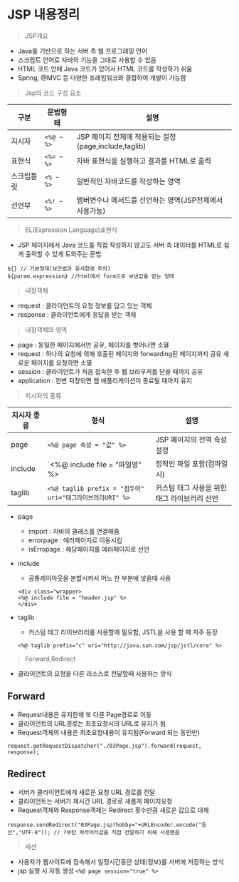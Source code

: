# JSP 내용정리

> JSP개요
+  Java를 기반으로 하는 서버 측 웹 프로그래밍 언어
+ 스크립트 언어로 자바의 기능을 그대로 사용할 수 있음 
+ HTML 코드 안에 Java 코드가 있어서 HTML 코드를 작성하기 쉬움
+ Spring, @MVC 등 다양한 프레임워크와 결합하여 개발이 가능함

> Jsp의 코드 구성 요소

|구분|문법형태|설명|
|----|--------|----|
|지시자|`<%@ ~ %>`|JSP 페이지 전체에 적용되는 설정(page,include,taglib)|
|표현식|`<%= ~ %>`|자바 표현식을 실행하고 결과를 HTML로 출력|
|스크립틀릿|`<% ~ %>`|일반적인 자바코드를 작성하는 영역|
|선언부|`<%! ~ %>`|맴버변수나 메서드를 선언하는 영역(JSP전체에서 사용가능)|

> EL(Expression Language)표현식
+ JSP 페이지에서 Java 코드를 직접 작성하지 않고도 서버 측 데이터를 HTML로 쉽게 출력할 수 있게 도와주는 문법
```
${} // 기본형태(보간법과 유사함에 주의)
${param.expression} //html에서 form으로 보낸값을 받는 형태
```

> 내장객체
+ request : 클라이언트의 요청 정보를 담고 있는 객체
+ response : 클라이언트에게 응답을 받는 객체

> 내장객체의 영역
+ page : 동일한 페이지에서만 공유, 페이지를 벗어나면  소멸
+ request : 하나의 요청에 의해 호출된 페이지와 forwarding된 페이지까지 공유 새로운 페이지를 요청하면 소멸
+ session : 클라이언트가 처음 접속한 후 웹 브라우저를 닫을 때까지 공유
+ application : 한번 저장되면 웹 애플리케이션이 종료될 때까지 유지

> 지시자의 종류

|지시자 종류|형식|설명|
|---|---|---|
|page|`<%@ page 속성 = "값" %>`|JSP 페이지의 전역 속성 설정
|include|`<%@ include file = "파일명" %>|정적인 파일 포함(컴파일시)
|taglib|`<%@ taglib prefix = "접두어" uri="태그라이브러리URI" %>`|커스텀 태그 사용을 위한 태그 라이브러리 선언

+ page
  + import : 자바의 클래스를 연결해줌
  + errorpage : 에러페이지로 이동시킴
  + isErropage : 해당페이지를 에러페이지로 선언
+ include
  + 공통레이아웃을 분할시켜서 어느 한 부분에 넣을때 사용

  ```
  <div class="wrapper>
  <%@ include file = "header.jsp" %>
  </div>
  ```
+ taglib
  + 커스텀 태그 라이브러리를 사용할때 필요함, JSTL을 사용 할 때 자주 등장

  ```
  <%@ taglib prefix="c" uri="http://java.sun.com/jsp/jstl/core" %>
  ```
> Forward,Redirect
+ 클라이언트의 요청을 다른 리소스로 전달할때 사용하는 방식

## Forward
+ Request내용은 유지한채 또 다른 Page경로로 이동
+ 클라이언트의 URL경로는 최초요청시의 URL로 유지가 됨
+ Request객체의 내용은 최초요청내용이 유지됨(Forward 되는 동안만)

```
request.getRequestDispatcher("./03Page.jsp").forward(request, response);
```

## Redirect
+ 서버가 클라이언트에게 새로운 요청 URL 경로를 전달
+ 클라이언트는 서버가 제시간 URL 경로로 새롭게 페이지요청
+ Request객체와 Response객체는 Redirect 횟수만큼 새로운 값으로 대체

```
response.sendRedirect("03Page.jsp?hobby="+URLEncoder.encode("등산","UTF-8")); // ?부턴 파라미터값을 직접 전달하기 위해 사용했음
 ```
> 세션
+ 사용자가 웹사이트에 접속해서 일정시간동안 상태(정보)를 서버에 저장하는 방식
+ jsp 실행 시 자동 생성 `<%@ page session="true" %>`
